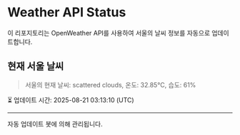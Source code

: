 
# Weather API Status

이 리포지토리는 OpenWeather API를 사용하여 서울의 날씨 정보를 자동으로 업데이트합니다.

## 현재 서울 날씨
> 서울의 현재 날씨: scattered clouds, 온도: 32.85°C, 습도: 61%

⏳ 업데이트 시간: 2025-08-21 03:13:10 (UTC)

---
자동 업데이트 봇에 의해 관리됩니다.

